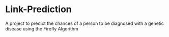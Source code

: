 # Link-Prediction
A project to predict the chances of a person to be diagnosed with a genetic disease using the Firefly Algorithm
